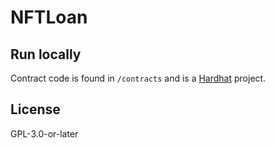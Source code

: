 # NFTLoan

## Run locally

Contract code is found in `/contracts` and is a [Hardhat](https://hardhat.org/) project.


## License

GPL-3.0-or-later
